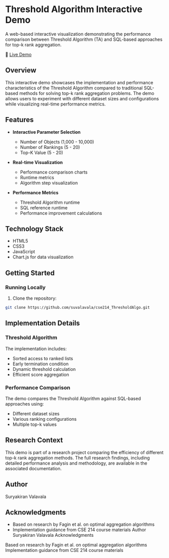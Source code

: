 # Threshold Algorithm Interactive Demo

A web-based interactive visualization demonstrating the performance comparison between Threshold Algorithm (TA) and SQL-based approaches for top-k rank aggregation.

🔗 [Live Demo](https://suvalavala.github.io/cse214_ThresholdAlgo/)

## Overview

This interactive demo showcases the implementation and performance characteristics of the Threshold Algorithm compared to traditional SQL-based methods for solving top-k rank aggregation problems. The demo allows users to experiment with different dataset sizes and configurations while visualizing real-time performance metrics.

## Features

- **Interactive Parameter Selection**
  - Number of Objects (1,000 - 10,000)
  - Number of Rankings (5 - 20)
  - Top-K Value (5 - 20)

- **Real-time Visualization**
  - Performance comparison charts
  - Runtime metrics
  - Algorithm step visualization

- **Performance Metrics**
  - Threshold Algorithm runtime
  - SQL reference runtime
  - Performance improvement calculations

## Technology Stack

- HTML5
- CSS3
- JavaScript
- Chart.js for data visualization

## Getting Started

### Running Locally

1. Clone the repository:
```bash
git clone https://github.com/suvalavala/cse214_ThresholdAlgo.git
```

## Implementation Details

### Threshold Algorithm

The implementation includes:
* Sorted access to ranked lists
* Early termination condition
* Dynamic threshold calculation 
* Efficient score aggregation

### Performance Comparison

The demo compares the Threshold Algorithm against SQL-based approaches using:
* Different dataset sizes
* Various ranking configurations
* Multiple top-k values

## Research Context

This demo is part of a research project comparing the efficiency of different top-k rank aggregation methods. The full research findings, including detailed performance analysis and methodology, are available in the associated documentation.

## Author

Suryakiran Valavala

## Acknowledgments

* Based on research by Fagin et al. on optimal aggregation algorithms
* Implementation guidance from CSE 214 course materials
Author
Suryakiran Valavala
Acknowledgments

Based on research by Fagin et al. on optimal aggregation algorithms
Implementation guidance from CSE 214 course materials
